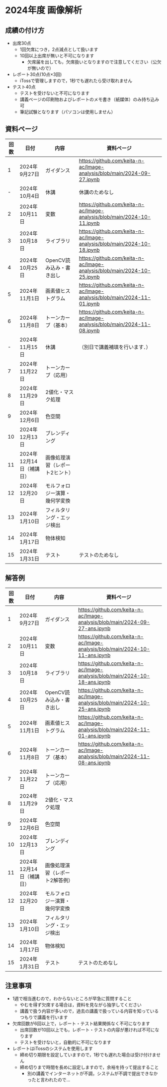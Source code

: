 # 2024年度 画像解析

## 成績の付け方
- 出席30点
  - 1回欠席につき，2点減点として扱います
  - 10回以上出席が無いと不可になります
    - 欠席届を出しても，欠席扱いとなりますので注意してください（公欠が無いので）  
- レポート30点(10点×3回)
  - iTossで管理しますので，1秒でも遅れたら受け取れません 
- テスト40点
  - テストを受けないと不可になります 
  - 講義ページの印刷物およびレポートのメモ書き（紙媒体）のみ持ち込み可
  - 筆記試験となります（パソコンは使用しません）

## 資料ページ
| 回数 | 日付         | 内容 | 資料ページ | 
|---|------------|------|---| 
| 1 | 2024年9月27日 | ガイダンス | https://github.com/keita-n-ac/Image-analysis/blob/main/2024-09-27.ipynb | 
| - | 2024年10月4日 | 休講 | 休講のためなし | 
| 2 | 2024年10月11日 | 変数 | https://github.com/keita-n-ac/Image-analysis/blob/main/2024-10-11.ipynb | 
| 3 | 2024年10月18日 | ライブラリ | https://github.com/keita-n-ac/Image-analysis/blob/main/2024-10-18.ipynb | 
| 4 | 2024年10月25日 | OpenCV読み込み・書き出し | https://github.com/keita-n-ac/Image-analysis/blob/main/2024-10-25.ipynb | 
| 5 | 2024年11月1日 | 画素値ヒストグラム | https://github.com/keita-n-ac/Image-analysis/blob/main/2024-11-01.ipynb | 
| 6 | 2024年11月8日 | トーンカーブ（基本） | https://github.com/keita-n-ac/Image-analysis/blob/main/2024-11-08.ipynb | 
| - | 2024年11月15日 | 休講 | （別日で講義補填を行います．） | 
| 7 | 2024年11月22日 | トーンカーブ（応用） |  | 
| 8 | 2024年11月29日 | 2値化・マスク処理 |  | 
| 9 | 2024年12月6日 | 色空間 |  | 
| 10 | 2024年12月13日 | ブレンディング |  | 
| 11 | 2024年12月14日（補講日） | 画像処理演習（レポート2ヒント） |  | 
| 12 | 2024年12月20日 | モルフォロジー演算・幾何学変換 |  | 
| 13 | 2024年1月10日 | フィルタリング・エッジ検出 |  | 
| 14 | 2024年1月17日 | 物体検知 |  | 
| 15 | 2024年1月31日 | テスト | テストのためなし | 


## 解答例
| 回数 | 日付         | 内容 | 資料ページ | 
|---|------------|------|---| 
| 1 | 2024年9月27日 | ガイダンス | https://github.com/keita-n-ac/Image-analysis/blob/main/2024-09-27-ans.ipynb | 
| 2 | 2024年10月11日 | 変数 | https://github.com/keita-n-ac/Image-analysis/blob/main/2024-10-11-ans.ipynb | 
| 3 | 2024年10月18日 | ライブラリ | https://github.com/keita-n-ac/Image-analysis/blob/main/2024-10-18-ans.ipynb | 
| 4 | 2024年10月25日 | OpenCV読み込み・書き出し | https://github.com/keita-n-ac/Image-analysis/blob/main/2024-10-25-ans.ipynb | 
| 5 | 2024年11月1日 | 画素値ヒストグラム | https://github.com/keita-n-ac/Image-analysis/blob/main/2024-11-01-ans.ipynb | 
| 6 | 2024年11月8日 | トーンカーブ（基本） | https://github.com/keita-n-ac/Image-analysis/blob/main/2024-11-08-ans.ipynb | 
| 7 | 2024年11月22日 | トーンカーブ（応用） |  | 
| 8 | 2024年11月29日 | 2値化・マスク処理 |  | 
| 9 | 2024年12月6日 | 色空間 |  | 
| 10 | 2024年12月13日 | ブレンディング |  | 
| 11 | 2024年12月14日（補講日） | 画像処理演習（レポート2解答例） |  | 
| 12 | 2024年12月20日 | モルフォロジー演算・幾何学変換 |  | 
| 13 | 2024年1月10日 | フィルタリング・エッジ検出 |  | 
| 14 | 2024年1月17日 | 物体検知 |  | 
| 15 | 2024年1月31日 | テスト | テストのためなし | 

## 注意事項
- 1週で相当進むので，わからないところが早急に質問すること
  - やむを得ず欠席する場合は，資料を見ながら独学してください
  - 講義で扱う内容が多いので，過去の講義で扱っている内容を知っているつもりで講義を行います
- 欠席回数が6回以上で，レポート・テスト結果関係なく不可になります
  - 出席回数が10回以上でも，レポート・テストの内容が悪ければ不可になります
  - テストを受けないと，自動的に不可になります
- レポートはiTossのシステムを使用します
  - 締め切り期限を設定していますので，1秒でも遅れた場合は受け付けません
  - 締め切りまで時間を長めに設定しますので，余裕を持って提出すること
    - 別の講義でインターネットが不調，システムが不調で提出できなかったと言われたので…  
